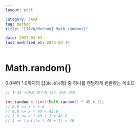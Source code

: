 ```yaml
---
layout: post

category: JAVA
tag: Method
title: "[JAVA/Method] Math.random()"

date: 2023-03-03
last_modified_at: 2023-03-19
---
```



# Math.random()
0.0부터 1.0까지의 값(`double`형) 중 하나를 랜덤하게 반환하는 메소드

```java
// 1~45 사이의 정수형 난수 생성 예제

int random = (int)(Math.random() * 45 + 1);
// 0.0 <= x < 1.0
// 0.0 <= x * 45 < 45.0
// 1.0 <= x * 45 + 1 < 46.0
// 1 <= (int)(x * 45 + 1) < 46
```
